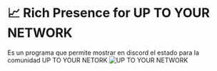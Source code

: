 # 📈 Rich Presence for UP TO YOUR NETWORK
Es un programa que permite mostrar en discord el estado para la comunidad UP TO YOUR NETORK
![UP TO YOUR NETWORK](https://scontent-bcn1-1.cdninstagram.com/v/t51.2885-19/465022407_536215282666111_2646083263340974161_n.jpg?stp=dst-jpg_s150x150_tt6&_nc_ht=scontent-bcn1-1.cdninstagram.com&_nc_cat=107&_nc_oc=Q6cZ2AFwH_pA_oxVAnHrA3vy8d4tjc9w7GKlmuA6R0xbDCvU5Hxa3DcnCsCrj4UGaDBFVIcsYlfyctxzfodqgO2Hq1SW&_nc_ohc=2Mw4AXi-cgIQ7kNvgE0wSCZ&_nc_gid=7468a1bf89ce475aa3499647decc19f1&edm=ALGbJPMBAAAA&ccb=7-5&oh=00_AYDJDeYeyBJ33Mq5wgYgLKRA3bT4IGu78AnYy5o2vX8IzQ&oe=676D0EFF&_nc_sid=7d3ac5)

